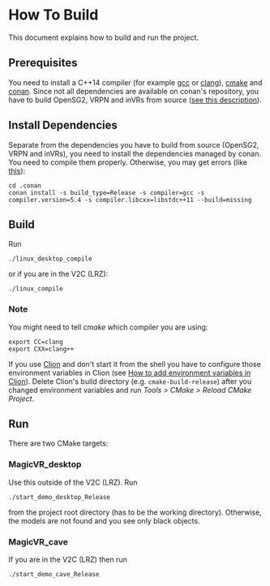 # How To Build

This document explains how to build and run the project.

## Prerequisites

You need to install a C++14 compiler (for example [gcc][gcc] or [clang][clang]),
[cmake][cmake] and [conan][conan]. Since not all dependencies are available on
conan's repository, you have to build OpenSG2, VRPN and inVRs from source
([see this description][dependency build instructions]).

[gcc]: https://gcc.gnu.org/
[clang]: http://clang.llvm.org/
[cmake]: https://cmake.org/
[conan]: https://www.conan.io/
[dependency build instructions]: https://github.com/maiermic/virtual-reality-project-linux-build-instructions

## Install Dependencies

Separate from the dependencies you have to build from source (OpenSG2, VRPN
and inVRs), you need to install the dependencies managed by conan.
You need to compile them properly. Otherwise, you may get errors
(like [this][undefined reference error]):

[undefined reference error]: http://stackoverflow.com/q/41408216/1065654

```
cd .conan
conan install -s build_type=Release -s compiler=gcc -s compiler.version=5.4 -s compiler.libcxx=libstdc++11 --build=missing
```

## Build

Run

```
./linux_desktop_compile
```

or if you are in the V2C (LRZ):

```
./linux_compile
```

### Note

You might need to tell *cmake* which compiler you are using:

```
export CC=clang
export CXX=clang++
```

If you use [Clion][Clion] and don't start it from
the shell you have to configure those environment variables in Clion (see
[How to add environment variables in Clion][environment variables in Clion]).
Delete Clion's build directory (e.g. `cmake-build-release`) after you changed
environment variables and run *Tools > CMake > Reload CMake Project*.

[Clion]: https://www.jetbrains.com/clion/
[environment variables in Clion]: http://stackoverflow.com/a/38874446/1065654



## Run

There are two CMake targets:

### MagicVR_desktop  

Use this outside of the V2C (LRZ). Run

```
./start_demo_desktop_Release
```

from the project root directory (has to be the working directory).
Otherwise, the models are not found and you see only black objects.

### MagicVR_cave

If you are in the V2C (LRZ) then run

```
./start_demo_cave_Release
```

